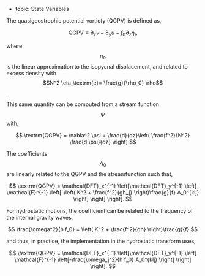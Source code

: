 - topic: State Variables

The quasigeostrophic potential vorticty (QGPV) is defined as,

$$
\textrm{QGPV} \equiv \partial_x v - \partial_y u - f_0 \partial_z \eta_\textrm{e}
$$

where $$\eta_\textrm{e}$$ is the linear approximation to the isopycnal displacement, and related to excess density with $$N^2 \eta_\textrm{e}= \frac{g}{\rho_0} \rho$$.

This same quantity can be computed from a stream function $$\psi$$ with,

$$
\textrm{QGPV} = \nabla^2 \psi + \frac{d}{dz}\left( \frac{f^2}{N^2} \frac{d \psi}{dz} \right)
$$

The coefficients $$A_0$$ are linearly related to the QGPV and the streamfunction such that,

$$
\textrm{QGPV} = \mathcal{DFT}_x^{-1} \left[\mathcal{DFT}_y^{-1} \left[ \mathcal{F}^{-1} \left[-\left( K^2 + \frac{f^2}{gh_j} \right)\frac{g}{f} A_0^{klj} \right] \right] \right].
$$

For hydrostatic motions, the coefficient can be related to the frequency of the internal gravity waves,

$$
\frac{\omega^2}{h f_0} = \left( K^2 + \frac{f^2}{gh} \right)\frac{g}{f}
$$

and thus, in practice, the implementation in the hydrostatic transform uses,

$$
\textrm{QGPV} = \mathcal{DFT}_x^{-1} \left[\mathcal{DFT}_y^{-1} \left[ \mathcal{F}^{-1} \left[-\frac{\omega_j^2}{h f_0} A_0^{klj} \right] \right] \right].
$$
